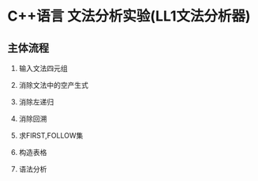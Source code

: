 # C++语言 文法分析实验(LL1文法分析器)

## 主体流程

 1. 输入文法四元组

 2. 消除文法中的空产生式

 3. 消除左递归

 4. 消除回溯

 5. 求FIRST,FOLLOW集

 6. 构造表格

 7. 语法分析